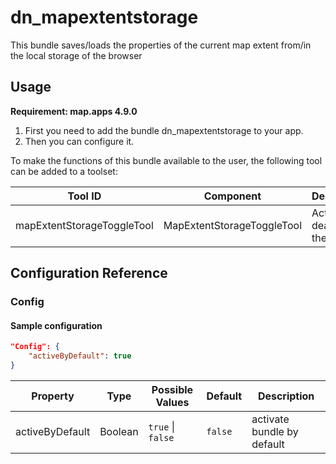 # dn_mapextentstorage
This bundle saves/loads the properties of the current map extent from/in the local storage of the browser

## Usage
**Requirement: map.apps 4.9.0**

1. First you need to add the bundle dn_mapextentstorage to your app.
2. Then you can configure it.

To make the functions of this bundle available to the user, the following tool can be added to a toolset:

| Tool ID                     | Component                  | Description                       |
|-----------------------------|----------------------------|-----------------------------------|
| mapExtentStorageToggleTool  | MapExtentStorageToggleTool | Activate or deactivate the bundle |

## Configuration Reference

### Config

#### Sample configuration
```json
"Config": {
    "activeByDefault": true
}
```

| Property            | Type    | Possible Values               | Default       | Description                    |
|---------------------|---------|-------------------------------|---------------|--------------------------------|
| activeByDefault     | Boolean | ```true``` &#124; ```false``` | ```false```   | activate bundle by default     |
